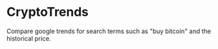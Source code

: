 # CryptoTrends
Compare google trends for search terms such as "buy bitcoin" and the historical price.
